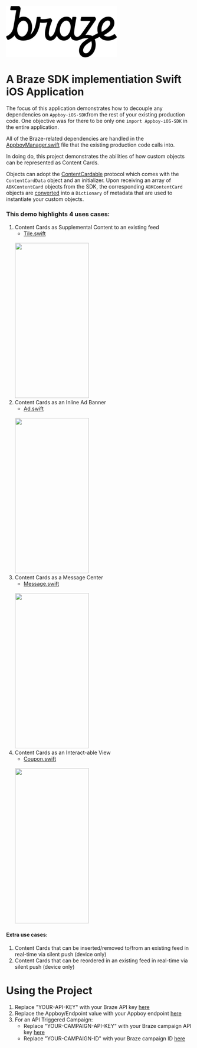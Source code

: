 <img src="https://github.com/Appboy/appboy-ios-sdk/blob/master/braze-logo.png" width="300" title="Braze Logo" />

# A Braze SDK implementiation Swift iOS Application

The focus of this application demonstrates how to decouple any dependencies on `Appboy-iOS-SDK`from the rest of your existing production code. One objective was for there to be only one `import Appboy-iOS-SDK` in the entire application.

All of the Braze-related dependencies are handled in the [AppboyManager.swift](https://github.com/braze-inc/braze-growth-shares-ios-demo-app/blob/master/Braze%20Demo/AppboyManager.swift) file that the existing production code calls into.

In doing do, this project demonstrates the abilities of how custom objects can be represented as Content Cards.

Objects can adopt the [ContentCardable](https://github.com/braze-inc/braze-growth-shares-ios-demo-app/blob/master/Braze%20Demo/Model/ContentCardData.swift#L9) protocol which comes with the `ContentCardData` object and an initializer.
Upon receiving an array of `ABKContentCard` objects from the SDK, the corresponding `ABKContentCard` objects are [converted](https://github.com/braze-inc/braze-growth-shares-ios-demo-app/blob/master/Braze%20Demo/AppboyManager.swift#L174) into a `Dictionary` of metadata that are used to instantiate your custom objects.

### This demo highlights 4 uses cases:
1. Content Cards as Supplemental Content to an existing feed
    - [Tile.swift](https://github.com/braze-inc/braze-growth-shares-ios-demo-app/blob/master/Braze%20Demo/Model/Tile.swift#L18)</br></br>
    <img src="https://i.imgur.com/WtubJL9.png" width="200" height="420" />
2. Content Cards as an Inline Ad Banner
    - [Ad.swift](https://github.com/braze-inc/braze-growth-shares-ios-demo-app/blob/master/Braze%20Demo/Model/Ad.swift#L5)</br></br>
    <img src="https://i.imgur.com/hhGP1I8.png" width="200" height="420" />
3. Content Cards as a Message Center
    - [Message.swift](https://github.com/braze-inc/braze-growth-shares-ios-demo-app/blob/master/Braze%20Demo/Model/Message.swift#L7)</br></br>
    <img src="https://s8.gifyu.com/images/ezgif-5-7789033c8332.gif" width="200" height="420" />
4. Content Cards as an Interact-able View
    - [Coupon.swift](https://github.com/braze-inc/braze-growth-shares-ios-demo-app/blob/master/Braze%20Demo/Model/Coupon.swift#L5)</br></br>
    <img src="https://i.imgur.com/2zvaIWS.gif" width="200" height="420" />
    
#### Extra use cases:
1. Content Cards that can be inserted/removed to/from an existing feed in real-time via silent push (device only)
2. Content Cards that can be reordered in an existing feed in real-time via silent push (device only)


# Using the Project
1. Replace "YOUR-API-KEY" with your Braze API key [here](https://github.com/braze-inc/braze-growth-shares-ios-demo-app/blob/master/Braze%20Demo/AppboyManager.swift#L9)
2. Replace the Appboy/Endpoint value with your Appboy endpoint [here](https://github.com/braze-inc/braze-growth-shares-ios-demo-app/blob/master/Braze%20Demo/Info.plist#L8)
3. For an API Triggered Campaign:
    - Replace "YOUR-CAMPAIGN-API-KEY" with your Braze campaign API key [here](https://github.com/braze-inc/braze-growth-shares-ios-demo-app/blob/master/Braze%20Demo/ViewController/Settings/ContentCardSettingsViewController.swift#L56)
    - Replace "YOUR-CAMPAIGN-ID" with your Braze campaign ID [here](https://github.com/braze-inc/braze-growth-shares-ios-demo-app/blob/master/Braze%20Demo/ViewController/Settings/ContentCardSettingsViewController.swift#L55)
